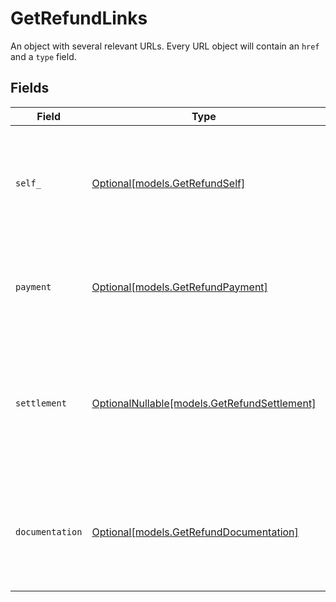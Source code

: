 # GetRefundLinks

An object with several relevant URLs. Every URL object will contain an `href` and a `type` field.


## Fields

| Field                                                                                                                       | Type                                                                                                                        | Required                                                                                                                    | Description                                                                                                                 |
| --------------------------------------------------------------------------------------------------------------------------- | --------------------------------------------------------------------------------------------------------------------------- | --------------------------------------------------------------------------------------------------------------------------- | --------------------------------------------------------------------------------------------------------------------------- |
| `self_`                                                                                                                     | [Optional[models.GetRefundSelf]](../models/getrefundself.md)                                                                | :heavy_minus_sign:                                                                                                          | In v2 endpoints, URLs are commonly represented as objects with an `href` and `type` field.                                  |
| `payment`                                                                                                                   | [Optional[models.GetRefundPayment]](../models/getrefundpayment.md)                                                          | :heavy_minus_sign:                                                                                                          | The API resource URL of the [payment](get-payment) that this refund belongs to.                                             |
| `settlement`                                                                                                                | [OptionalNullable[models.GetRefundSettlement]](../models/getrefundsettlement.md)                                            | :heavy_minus_sign:                                                                                                          | The API resource URL of the [settlement](get-settlement) this refund has been settled with. Not present if not<br/>yet settled. |
| `documentation`                                                                                                             | [Optional[models.GetRefundDocumentation]](../models/getrefunddocumentation.md)                                              | :heavy_minus_sign:                                                                                                          | In v2 endpoints, URLs are commonly represented as objects with an `href` and `type` field.                                  |